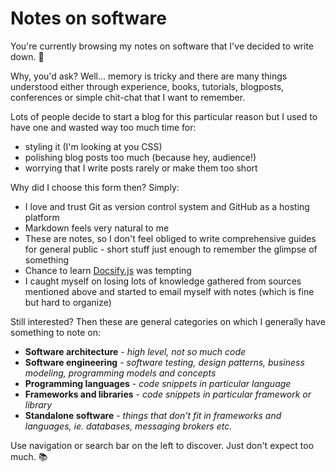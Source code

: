 # Notes on software

You're currently browsing my notes on software that I've decided to write down. 📝

Why, you'd ask? Well... memory is tricky and there are many things understood either through experience, books, tutorials, blogposts, conferences or simple chit-chat that I want to remember.

Lots of people decide to start a blog for this particular reason but I used to have one and wasted way too much time for:
* styling it (I'm looking at you CSS)
* polishing blog posts too much (because hey, audience!)
* worrying that I write posts rarely or make them too short

Why did I choose this form then? Simply:
* I love and trust Git as version control system and GitHub as a hosting platform
* Markdown feels very natural to me
* These are notes, so I don't feel obliged to write comprehensive guides for general public - short stuff just enough to remember the glimpse of something
* Chance to learn [Docsify.js](https://docsify.js.org) was tempting
* I caught myself on losing lots of knowledge gathered from sources mentioned above and started to email myself with notes (which is fine but hard to organize)

Still interested? Then these are general categories on which I generally have something to note on:
* **Software architecture** - *high level, not so much code*
* **Software engineering** - *software testing, design patterns, business modeling, programming models and concepts*
* **Programming languages** - *code snippets in particular language*
* **Frameworks and libraries** - *code snippets in particular framework or library*
* **Standalone software** - *things that don't fit in frameworks and languages, ie. databases, messaging brokers etc.*

Use navigation or search bar on the left to discover. Just don't expect too much. 📚